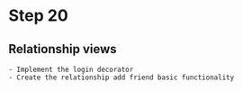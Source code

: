 # Step 20
    
## Relationship views
    - Implement the login decorator
    - Create the relationship add friend basic functionality

